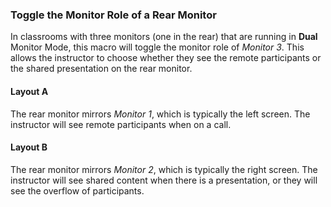 ### Toggle the Monitor Role of a Rear Monitor

In classrooms with three monitors (one in the rear) that are running in **Dual** Monitor Mode, 
this macro will toggle the monitor role of *Monitor 3*. This allows the instructor to choose
whether they see the remote participants or the shared presentation on the rear monitor.

#### Layout A
The rear monitor mirrors *Monitor 1*, which is typically the left screen. The instructor will
see remote participants when on a call.

#### Layout B
The rear monitor mirrors *Monitor 2*, which is typically the right screen. The instructor will
see shared content when there is a presentation, or they will see the overflow of participants.
